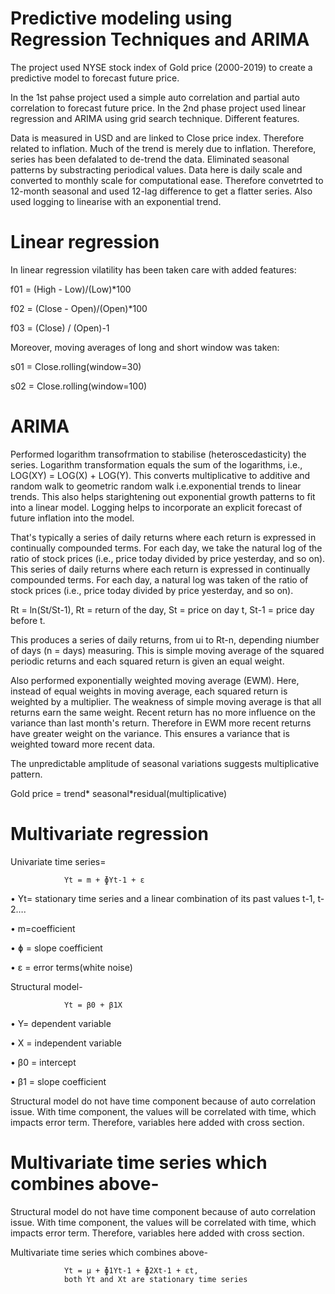 # Predictive modeling using Regression Techniques and ARIMA

The project used NYSE stock index of Gold price (2000-2019) to create a predictive model to forecast future price. 

In the 1st pahse project used a simple auto correlation and partial auto correlation to forecast future price.
In the 2nd phase project used linear regression and ARIMA using grid search technique. Different features.

Data is measured in USD and are linked to Close price index. Therefore related to inflation. Much of the trend is merely due to inflation. Therefore, series has been defalated to de-trend the data. Eliminated seasonal patterns by substracting periodical values. Data here is daily scale and converted to monthly scale for computational ease. Therefore convetrted to 12-month seasonal and used 12-lag difference to get a flatter series. Also used logging to linearise with an exponential trend. 

# Linear regression

In linear regression vilatility has been taken care with added features:

f01 = (High - Low)/(Low)*100

f02 = (Close - Open)/(Open)*100

f03 = (Close) / (Open)-1

Moreover, moving averages of long and short window was taken:

s01 = Close.rolling(window=30)

s02 = Close.rolling(window=100)

# ARIMA

Performed logarithm transofrmation to stabilise (heteroscedasticity) the series.
Logarithm transformation equals the sum of the logarithms, i.e., LOG(XY) = LOG(X) + LOG(Y). This converts multiplicative to additive and random walk to geometric random walk i.e.exponential trends to linear trends. This also helps starightening out exponential growth patterns to fit into a linear model. Logging helps to incorporate an explicit forecast of future inflation into the model.

That's typically a series of daily returns where each return is expressed in continually compounded terms. For each day, we take the natural log of the ratio of stock prices (i.e., price today divided by price yesterday, and so on). This series of daily returns where each return is expressed in continually compounded terms. For each day, a natural log was taken of the ratio of stock prices (i.e., price today divided by price yesterday, and so on).

Rt = ln(St/St-1), Rt = return of the day, St = price on day t, St-1 = price day before t.

This produces a series of daily returns, from ui to Rt-n, depending niumber of days (n = days) measuring. This is simple moving average of the squared periodic returns and each squared return is given an equal weight. 

Also performed exponentially weighted moving average (EWM). Here, instead of equal weights in moving average, each squared return is weighted by a multiplier. The weakness of simple moving average is that all returns earn the same weight. Recent return has no more influence on the variance than last month's return. Therefore in EWM more recent returns have greater weight on the variance. This ensures a variance that is weighted toward more recent data.

The unpredictable amplitude of seasonal variations suggests multiplicative pattern.

Gold price = trend* seasonal*residual(multiplicative)

# Multivariate regression

Univariate time series=

                Yt = m + ɸYt-1 + ɛ
                
•	Yt= stationary time series and a linear combination of its past values t-1, t-2….

•	m=coefficient

•	ɸ = slope coefficient

•	ɛ = error terms(white noise)

Structural model-

                Yt = β0 + β1X
                
•	Y= dependent variable

•	X = independent variable

•	β0 = intercept

•	β1 = slope coefficient

Structural model do not have time component because of auto correlation issue. With time component, the values will be correlated with time, which impacts error term. Therefore, variables here added with cross section.

# Multivariate time series which combines above-

Structural model do not have time component because of auto correlation issue. With time component, the values will be correlated with time, which impacts error term. Therefore, variables here added with cross section.

Multivariate time series which combines above-

                Yt = μ + ɸ1Yt-1 + ɸ2Xt-1 + ɛt, 
                both Yt and Xt are stationary time series
